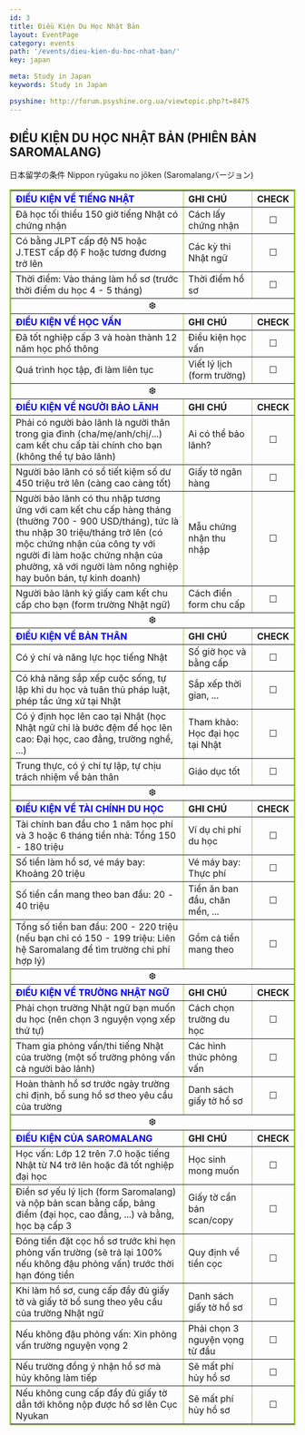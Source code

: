 ```yaml
---
id: 3
title: Điều Kiện Du Học Nhật Bản
layout: EventPage
category: events
path: '/events/dieu-kien-du-hoc-nhat-ban/'
key: japan

meta: Study in Japan
keywords: Study in Japan

psyshine: http://forum.psyshine.org.ua/viewtopic.php?t=8475
---
```


## ĐIỀU KIỆN DU HỌC NHẬT BẢN (PHIÊN BẢN SAROMALANG)
日本留学の条件 Nippon ryūgaku no jōken (Saromalangバージョン)

<table border="2" cellpadding="5" cellspacing="2" style="border-collapse: collapse; border: 2px solid yellowgreen; text-align: left; vertical-align: middle; width: 100%;">
<tbody>
<tr><th width="65%"><span style="color: blue;" title="(C) Saromalang"><b>ĐIỀU KIỆN VỀ TIẾNG NHẬT</b></span></th><th width="25%"><b>GHI CHÚ</b></th><th style="text-align: center;" width="10%"><b>CHECK</b></th></tr>
<tr><td>Đã học tối thiểu 150 giờ tiếng Nhật có chứng nhận</td><td>Cách lấy chứng nhận</td><td style="text-align: center;">☐</td></tr>
<tr><td>Có bằng JLPT cấp độ N5 hoặc J.TEST cấp độ F hoặc tương đương trở lên</td><td>Các kỳ thi Nhật ngữ</td><td style="text-align: center;">☐</td></tr>
<tr><td>Thời điểm: Vào tháng làm hồ sơ (trước thời điểm du học 4 - 5 tháng)</td><td>Thời điểm hồ sơ</td><td style="text-align: center;">☐</td></tr>
<tr><td colspan="3" style="text-align: center;">❆</td></tr>
<tr><th><span style="color: blue;" title="(C) Saromalang"><b>ĐIỀU KIỆN VỀ HỌC VẤN</b></span></th><th><b>GHI CHÚ</b></th><th style="text-align: center;"><b>CHECK</b></th></tr>
<tr><td>Đã tốt nghiệp cấp 3 và hoàn thành 12 năm học phổ thông</td><td>Điều kiện học vấn</td><td style="text-align: center;">☐</td></tr>
<tr><td>Quá trình học tập, đi làm liên tục</td><td>Viết lý lịch (form trường)</td><td style="text-align: center;">☐</td></tr>
<tr><td colspan="3" style="text-align: center;">❆</td></tr>
<tr><th><span style="color: blue;" title="(C) Saromalang"><b>ĐIỀU KIỆN VỀ NGƯỜI BẢO LÃNH</b></span></th><th><b>GHI CHÚ</b></th><th style="text-align: center;"><b>CHECK</b></th></tr>
<tr><td>Phải có người bảo lãnh là người thân trong gia đình (cha/mẹ/anh/chị/...) cam kết chu cấp tài chính cho bạn (không thể tự bảo lãnh)</td><td>Ai có thể bảo lãnh?</td><td style="text-align: center;">☐</td></tr>
<tr><td>Người bảo lãnh có sổ tiết kiệm số dư 450 triệu trở lên (càng cao càng tốt)</td><td>Giấy tờ ngân hàng</td><td style="text-align: center;">☐</td></tr>
<tr><td>Người bảo lãnh có thu nhập tương ứng với cam kết chu cấp hàng tháng (thường 700 - 900 USD/tháng), tức là thu nhập 30 triệu/tháng trở lên (có mộc chứng nhận của công ty với người đi làm hoặc chứng nhận của phường, xã với người làm nông nghiệp hay  buôn bán, tự kinh doanh)</td><td>Mẫu chứng nhận thu nhập</td><td style="text-align: center;">☐</td></tr>
<tr><td>Người bảo lãnh ký giấy cam kết chu cấp cho bạn (form trường Nhật ngữ)</td><td>Cách điền form chu cấp</td><td style="text-align: center;">☐</td></tr>
<tr><td colspan="3" style="text-align: center;">❆</td></tr>
<tr><th><span style="color: blue;" title="(C) Saromalang"><b>ĐIỀU KIỆN VỀ BẢN THÂN</b></span></th><th><b>GHI CHÚ</b></th><th style="text-align: center;"><b>CHECK</b></th></tr>
<tr><td>Có ý chí và năng lực học tiếng Nhật</td><td>Số giờ học và bằng cấp</td><td style="text-align: center;">☐</td></tr>
<tr><td>Có khả năng sắp xếp cuộc sống, tự lập khi du học và tuân thủ pháp luật, phép tắc ứng xử tại Nhật</td><td>Sắp xếp thời gian, ...</td><td style="text-align: center;">☐</td></tr>
<tr><td>Có ý định học lên cao tại Nhật (học Nhật ngữ chỉ là bước đệm để học lên cao: Đại học, cao đẳng, trường nghề, ...)</td><td>Tham khảo: Học đại học tại Nhật</td><td style="text-align: center;">☐</td></tr>
<tr><td>Trung thực, có ý chí tự lập, tự chịu trách nhiệm về bản thân</td><td>Giáo dục tốt</td><td style="text-align: center;">☐</td></tr>
<tr><td colspan="3" style="text-align: center;">❆</td></tr>
<tr><th><span style="color: blue;" title="(C) Saromalang"><b>ĐIỀU KIỆN VỀ TÀI CHÍNH DU HỌC</b></span></th><th><b>GHI CHÚ</b></th><th style="text-align: center;"><b>CHECK</b></th></tr>
<tr><td>Tài chính ban đầu cho 1 năm học phí và 3 hoặc 6 tháng tiền nhà: Tổng 150 - 180 triệu</td><td>Ví dụ chi phí du học</td><td style="text-align: center;">☐</td></tr>
<tr><td>Số tiền làm hồ sơ, vé máy bay: Khoảng 20 triệu</td><td>Vé máy bay: Thực phí</td><td style="text-align: center;">☐</td></tr>
<tr><td>Số tiền cần mang theo ban đầu: 20 - 40 triệu</td><td>Tiền ăn ban đầu, chăn mền, ...</td><td style="text-align: center;">☐</td></tr>
<tr><td>Tổng số tiền ban đầu: 200 - 220 triệu (nếu bạn chỉ có 150 - 199 triệu: Liên hệ Saromalang để tìm trường chi phí hợp lý)</td><td>Gồm cả tiền mang theo</td><td style="text-align: center;">☐</td></tr>
<tr><td colspan="3" style="text-align: center;">❆</td></tr>
<tr><th><span style="color: blue;" title="(C) Saromalang"><b>ĐIỀU KIỆN VỀ TRƯỜNG NHẬT NGỮ</b></span></th><th><b>GHI CHÚ</b></th><th style="text-align: center;"><b>CHECK</b></th></tr>
<tr><td>Phải chọn trường Nhật ngữ bạn muốn du học (nên chọn 3 nguyện vọng xếp thứ tự)</td><td>Cách chọn trường du học</td><td style="text-align: center;">☐</td></tr>
<tr><td>Tham gia phỏng vấn/thi tiếng Nhật của trường (một số trường phỏng vấn cả người bảo lãnh)</td><td>Các hình thức phỏng vấn</td><td style="text-align: center;">☐</td></tr>
<tr><td>Hoàn thành hồ sơ trước ngày trường chỉ định, bổ sung hồ sơ theo yêu cầu của trường</td><td>Danh sách giấy tờ hồ sơ</td><td style="text-align: center;">☐</td></tr>
<tr><td colspan="3" style="text-align: center;">❆</td></tr>
<tr><th><span style="color: blue;" title="(C) Saromalang"><b>ĐIỀU KIỆN CỦA SAROMALANG</b></span></th><th><b>GHI CHÚ</b></th><th style="text-align: center;"><b>CHECK</b></th></tr>
<tr><td>Học vấn: Lớp 12 trên 7.0 hoặc tiếng Nhật từ N4 trở lên hoặc đã tốt nghiệp đại học</td><td>Học sinh mong muốn</td><td style="text-align: center;">☐</td></tr>
<tr><td>Điền sơ yếu lý lịch (form Saromalang) và nộp bản scan bằng cấp, bảng điểm (đại học, cao đẳng, ...) và bằng, học bạ cấp 3</td><td>Giấy tờ cần bản scan/copy</td><td style="text-align: center;">☐</td></tr>
<tr><td>Đóng tiền đặt cọc hồ sơ trước khi hẹn phỏng vấn trường (sẽ trả lại 100% nếu không đậu phỏng vấn) trước thời hạn đóng tiền</td><td>Quy định về tiền cọc</td><td style="text-align: center;">☐</td></tr>
<tr><td>Khi làm hồ sơ, cung cấp đầy đủ giấy tờ và giấy tờ bổ sung theo yêu cầu của trường Nhật ngữ</td><td>Danh sách giấy tờ hồ sơ</td><td style="text-align: center;">☐</td></tr>
<tr><td>Nếu không đậu phỏng vấn: Xin phỏng vấn trường nguyện vọng 2</td><td>Phải chọn 3 nguyện vọng từ đầu</td><td style="text-align: center;">☐</td></tr>
<tr><td>Nếu trường đồng ý nhận hồ sơ mà hủy không làm tiếp</td><td>Sẽ mất phí hủy hồ sơ</td><td style="text-align: center;">☐</td></tr>
<tr><td>Nếu không cung cấp đầy đủ giấy tờ dẫn tới không nộp được hồ sơ lên Cục Nyukan</td><td>Sẽ mất phí hủy hồ sơ</td><td style="text-align: center;">☐</td></tr>
</tbody>
</table>

